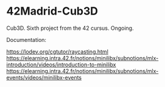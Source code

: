 # 42Madrid-Cub3D
Cub3D. Sixth project from the 42 cursus. Ongoing.

Documentation:

https://lodev.org/cgtutor/raycasting.html
https://elearning.intra.42.fr/notions/minilibx/subnotions/mlx-introduction/videos/introduction-to-minilibx
https://elearning.intra.42.fr/notions/minilibx/subnotions/mlx-events/videos/minilibx-events
